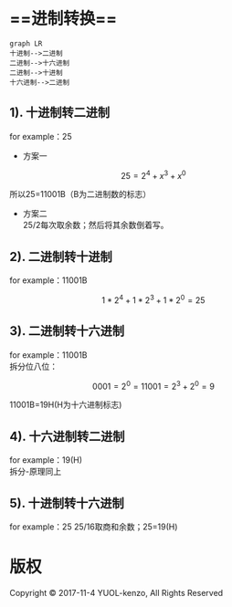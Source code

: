 # ==进制转换==

```
graph LR
十进制-->二进制
二进制-->十六进制
二进制-->十进制
十六进制-->二进制
```
## 1). 十进制转二进制
for example：25
- 方案一
```math
25=2^4 + x^3 + x^0
```

所以25=11001B（B为二进制数的标志）</BR>
- 方案二</br>
25/2每次取余数；然后将其余数倒着写。
## 2). 二进制转十进制
for example：11001B

```math
1*2^4 + 1*2^3+1*2^0=25
```
## 3). 二进制转十六进制
for example：11001B</br>
拆分位八位：
```math
0001=2^0=1

1001=2^3+2^0=9
```
11001B=19H(H为十六进制标志)
## 4). 十六进制转二进制
for example：19(H)</br>
拆分-原理同上
## 5). 十进制转十六进制
for example：25
25/16取商和余数；25=19(H)
# 版权
Copyright © 2017-11-4 YUOL-kenzo, All Rights Reserved








